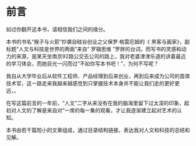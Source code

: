 # 前言

如过你翻开这本书，请相信我们之间的缘分。

本书的书名“猴子与火箭”抄袭自硅谷创业之父保罗·格雷厄姆的《 黑客与画家》，副标题“人文与科技是世界的两面”来自“ 罗辑思维 ”罗胖的台词。而写书的灵感和动力的来源，是某天坐南京92路公交去公司的路上，我对老婆津津乐道的讲着最近的学习体会，而她目光一闪而过“不如你写本书吧！”，为何不写呢？

我自从大学毕业后从软件工程师、产品经理到后来创业，再到后来成为公司的首席技术官，这一路走来我越来越感觉到只掌握技术本身并不能让我们走的更好更远，。

在写这篇前言的一年前，“人文”二字从来没有在我的脑海里留下过太深的印象，起初对人文的了解是来自对“一席的每一集的观看，才让我逐渐建立起对艺术的认知。

本书由若干篇短小的文章组成，通过目录结构链接，表达我对人文和科技的总结和见解。


